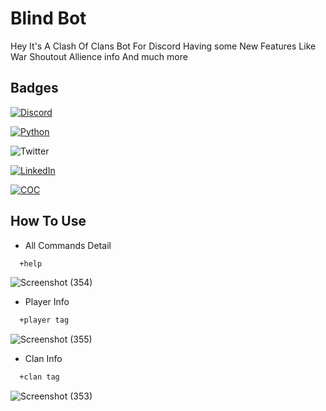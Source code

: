 
# Blind Bot

Hey It's A Clash Of Clans Bot For Discord Having some New Features Like War Shoutout Allience info And much more

## Badges


[![Discord](https://img.shields.io/badge/Bot-Discord-blue)](https://discord.com/developers/docs/game-sdk/applications)

[![Python](https://img.shields.io/badge/Python-v3.9.6-blue)](https://www.python.org/downloads/)

![Twitter](https://img.shields.io/twitter/url?color=Black&label=Twitter&style=social&url=https%3A%2F%2Ftwitter.com%2FAdhikariSalman%3Fs%3D09) 
 
[![LinkedIn](https://img.shields.io/badge/in-LinkedIn-blue)](https://www.linkedin.com/in/salman-adhikari-a938911bb)

[![COC](https://img.shields.io/badge/COC-API-blue)](https://developer.clashofclans.com/#/)
## How To Use
- All Commands Detail
```bash
  +help
```
![Screenshot (354)](https://user-images.githubusercontent.com/80933048/128749578-ee9d7de8-ca91-454e-844a-f740ed93ef4c.png)

- Player Info
```bash
  +player tag
```
![Screenshot (355)](https://user-images.githubusercontent.com/80933048/128750581-11d6e5cb-cc5e-465a-b78d-88736913ecf2.png)

- Clan Info
```bash
  +clan tag
```
![Screenshot (353)](https://user-images.githubusercontent.com/80933048/128750789-0f544d47-4d8c-4f59-ae87-b50dc081ae3a.png)
